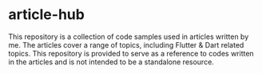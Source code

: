 # article-hub
 This repository is a collection of code samples used in articles written by me. The articles cover a range of topics, including Flutter &amp; Dart related topics. This repository is provided to serve as a reference to codes written in the articles and is not intended to be a standalone resource.
